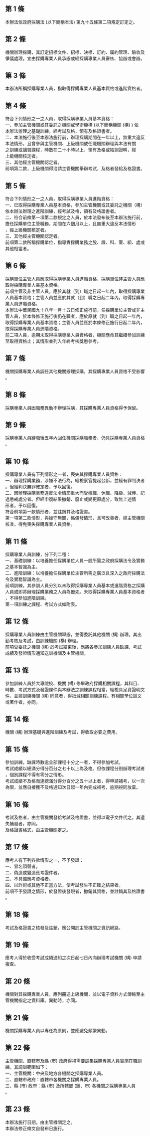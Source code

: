 第 1 條
-------
本辦法依政府採購法 (以下簡稱本法) 第九十五條第二項規定訂定之。

第 2 條
-------
機關辦理採購，其訂定招標文件、招標、決標、訂約、履約管理、驗收及  
爭議處理，宜由採購專業人員承辦或經採購專業人員審核、協辦或會辦。

第 3 條
-------
本辦法所稱採購專業人員，指取得採購專業人員基本資格或進階資格者。

第 4 條
-------
符合下列情形之一之人員，取得採購專業人員基本資格：  
一、參加主管機關或其委託之機關或學術機構 (以下簡稱機關 (構) ) 依  
    本辦法辦理之基礎訓練，經考試及格，領有及格證書者。  
二、本法施行後至本辦法施行前，辦理採購期間在一年以上，無重大違反  
    本法情形，且曾參與主管機關、上級機關或任職機關辦理與本法有關  
    之訓練或講習課程，時數在二十小時以上，領有及格或結訓證明，經  
    上級機關核定者。  
三、其他經主管機關認定者。  
前項第二款，上級機關得洽請主管機關舉辦考試，及格者發給及格證書。

第 5 條
-------
符合下列情形之一之人員，取得採購專業人員進階資格：  
一、已取得採購專業人員基本資格，參加主管機關或其委託之機關（構）  
    依本辦法辦理之進階訓練，經考試及格，領有及格證書者。  
二、符合前條第一項第二款規定之人員，於本法發布後至本辦法施行前，  
    擔任採購單位主管職務，期間在六個月以上，且無重大違反本法情形  
    ，經上級機關核定者。  
三、其他經主管機關認定者。  
前項第二款所稱採購單位，指專責採購業務之股、課、科、室、組、處或  
其他相當者。

第 6 條
-------
採購單位主管人員應取得採購專業人員進階資格，採購單位非主管人員應  
取得採購專業人員基本資格。  
前項主管及非主管人員，應於其就（到）職之日起一年內，取得採購專業  
人員基本資格；主管人員並應於其就（到）職之日起二年內，取得採購專  
業人員進階資格。  
本辦法中華民國九十八年一月十五日修正施行前，任採購單位主管或非主  
管人員，於本條修正施行後仍在職者，應於原就（到）職之日起一年內，  
取得採購專業人員基本資格；主管人員並應於本條修正施行日起二年內，  
取得採購專業人員進階資格。  
前二項人員，逾期未取得採購專業人員資格者，機關應命其繼續參加訓練  
至取得資格止；其情形並列入年終考核獎懲參考。

第 7 條
-------
機關採購專業人員調任其他機關辦理採購，其採購專業人員資格不受影響  
。

第 8 條
-------
採購專業人員因職務異動不辦理採購，其採購專業人員資格得予保留。

第 9 條
-------
採購專業人員辭職後五年內回任機關採購職務者，仍具採購專業人員資格  
。

第 10 條
--------
採購專業人員有下列情形之一者，喪失其採購專業人員資格：  
一、辦理採購業務，涉嫌不法行為，經檢察官提起公訴，並經有罪判決者  
    。但經判決無罪確定者，予以回復。  
二、因辦理採購業務違反法令情節重大而受撤職、休職、降級、減俸、記  
    過懲戒處分者。但經申復結果撤銷、廢止或變更原處分，致無上述情  
    形者，予以回復。  
符合前項第一款情形者，並註銷其及格證書。  
第一項第二款情形，與操守無關，係偶發情形，且可改善者，經主管機關  
核准，得免喪失採購專業人員資格。

第 11 條
--------
採購專業人員訓練，分下列二種：  
一、基礎訓練：以培養擔任採購單位人員一般所需之政府採購法令及實務  
    之基本智識為主。  
二、進階訓練：以培養擔任採購單位主管所需之廣泛且深入之政府採購法  
    令及實務智識為主。  
前項訓練，其參訓人員分別以未取得採購專業人員基本或進階資格之採購  
人員或即將辦理採購業務之人員為優先。未取得採購專業人員基本資格者  
，不得參加進階訓練。  
第一項訓練之課程、考試方式如附表。

第 12 條
--------
採購專業人員訓練由主管機關舉辦，並得委託其他機關 (構) 辦理。其出  
勤考核及考試，由訓練機關 (構) 辦理。  
前項受委託之機關 (構) 於考試結束後，應將各參加訓練人員缺課、考試  
成績及發證情形通知送訓機關及主管機關。

第 13 條
--------
參加訓練人員於大專院校、機關 (構) 修畢政府採購相關課程，其科目、  
時數、考試方式及發證條件與本辦法之訓練課程相當，經檢具足資證明文  
件，並經訓練機關 (構) 同意者，得抵減相關訓練課程。有相關學位論文  
或著作者，亦同。

第 14 條
--------
機關 (構) 辦理基礎與進階訓練及考試，得收取必要之費用。

第 15 條
--------
參加訓練，缺課時數逾全部課程十分之一者，不得參加考試。  
考試成績以總滿分得分百分之七十以上為及格。但依課程分別辦理考試者  
，個別課程不得有零分之情形。  
考試成績不及格而達總滿分得分百分之五十以上者，得申請補考，以一次  
為限，並應自接獲不及格通知次日起一年內完成補考，逾期視同放棄。

第 16 條
--------
考試及格者，由主管機關發給考試及格證書，並得以電子文件代之。其遺  
失補發者，亦同。  
及格證書格式，由主管機關定之。

第 17 條
--------
應考人有下列各款情形之一，不予發證：  
一、冒名頂替者。  
二、偽造或變造應考證件者。  
三、不具備應考資格者。  
四、以詐術或其他不正當方法，使考試發生不正確之結果者。  
前項不予發證之情形，於發證後發現者，撤銷其資格，並註銷其及格證書  
。

第 18 條
--------
考試及格證書之核發及註銷，應公開於主管機關之資訊網路。

第 19 條
--------
應考人得於收受考試成績通知之次日起七日內向辦理考試機關 (構) 申請  
複查。

第 20 條
--------
機關對其採購專業人員，應列冊送上級機關，並以電子資料方式傳輸至主  
管機關指定之資料庫。異動時，亦同。

第 21 條
--------
機關採購專業人員以專任為原則，並應避免頻繁異動。

第 22 條
--------
主管機關、直轄市及縣 (市) 政府得視需要調集採購專業人員實施在職訓  
練。其調訓範圍如下：  
一、主管機關：中央及地方各機關之採購專業人員。  
二、直轄市政府：直轄市各機關之採購專業人員。  
三、縣 (市) 政府：縣 (市) 及所轄鄉 (鎮、市) 各機關之採購專業人員  
    。

第 23 條
--------
本辦法施行日期，由主管機關定之。  
本辦法修正條文自發布日施行。

